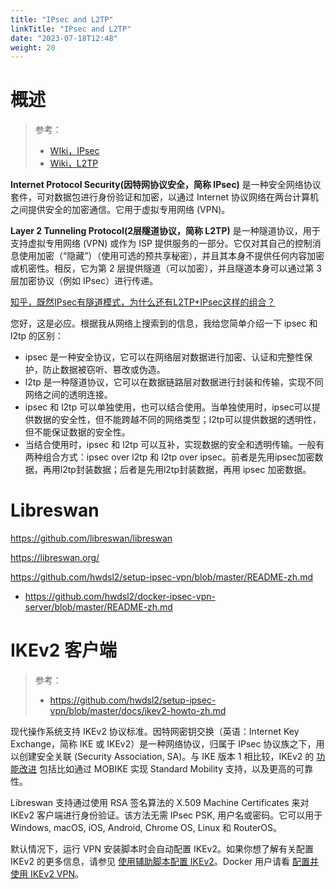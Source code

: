 ```yaml
---
title: "IPsec and L2TP"
linkTitle: "IPsec and L2TP"
date: "2023-07-18T12:48"
weight: 20
---
```


# 概述

> 参考：
> 
> - [WIki，IPsec](https://en.wikipedia.org/wiki/IPsec)
> - [Wiki，L2TP](https://en.wikipedia.org/wiki/Layer_2_Tunneling_Protocol)

**Internet Protocol Security(因特网协议安全，简称 IPsec)** 是一种安全网络协议套件，可对数据包进行身份验证和加密，以通过 Internet 协议网络在两台计算机之间提供安全的加密通信。它用于虚拟专用网络 (VPN)。

**Layer 2 Tunneling Protocol(2层隧道协议，简称 L2TP)** 是一种隧道协议，用于支持虚拟专用网络 (VPN) 或作为 ISP 提供服务的一部分。它仅对其自己的控制消息使用加密（“隐藏”）（使用可选的预共享秘密），并且其本身不提供任何内容加密或机密性。相反，它为第 2 层提供隧道（可以加密），并且隧道本身可以通过第 3 层加密协议（例如 IPsec）进行传递。

[知乎，既然IPsec有隧道模式，为什么还有L2TP+IPsec这样的组合？](https://www.zhihu.com/question/279686051)

您好，这是必应。根据我从网络上搜索到的信息，我给您简单介绍一下 ipsec 和 l2tp 的区别：

- ipsec 是一种安全协议，它可以在网络层对数据进行加密、认证和完整性保护，防止数据被窃听、篡改或伪造。
- l2tp 是一种隧道协议，它可以在数据链路层对数据进行封装和传输，实现不同网络之间的透明连接。
- ipsec 和 l2tp 可以单独使用，也可以结合使用。当单独使用时，ipsec可以提供数据的安全性，但不能跨越不同的网络类型；l2tp可以提供数据的透明性，但不能保证数据的安全性。
- 当结合使用时，ipsec 和 l2tp 可以互补，实现数据的安全和透明传输。一般有两种组合方式：ipsec over l2tp 和 l2tp over ipsec。前者是先用ipsec加密数据，再用l2tp封装数据；后者是先用l2tp封装数据，再用 ipsec 加密数据。

# Libreswan

https://github.com/libreswan/libreswan

https://libreswan.org/

https://github.com/hwdsl2/setup-ipsec-vpn/blob/master/README-zh.md

- https://github.com/hwdsl2/docker-ipsec-vpn-server/blob/master/README-zh.md

# IKEv2 客户端

> 参考：
> 
> - https://github.com/hwdsl2/setup-ipsec-vpn/blob/master/docs/ikev2-howto-zh.md

现代操作系统支持 IKEv2 协议标准。因特网密钥交换（英语：Internet Key Exchange，简称 IKE 或 IKEv2）是一种网络协议，归属于 IPsec 协议族之下，用以创建安全关联 (Security Association, SA)。与 IKE 版本 1 相比较，IKEv2 的 [功能改进](https://en.wikipedia.org/wiki/Internet_Key_Exchange#Improvements_with_IKEv2) 包括比如通过 MOBIKE 实现 Standard Mobility 支持，以及更高的可靠性。

Libreswan 支持通过使用 RSA 签名算法的 X.509 Machine Certificates 来对 IKEv2 客户端进行身份验证。该方法无需 IPsec PSK, 用户名或密码。它可以用于 Windows, macOS, iOS, Android, Chrome OS, Linux 和 RouterOS。

默认情况下，运行 VPN 安装脚本时会自动配置 IKEv2。如果你想了解有关配置 IKEv2 的更多信息，请参见 [使用辅助脚本配置 IKEv2](https://github.com/hwdsl2/setup-ipsec-vpn/blob/master/docs/ikev2-howto-zh.md#%E4%BD%BF%E7%94%A8%E8%BE%85%E5%8A%A9%E8%84%9A%E6%9C%AC%E9%85%8D%E7%BD%AE-ikev2)。Docker 用户请看 [配置并使用 IKEv2 VPN](https://github.com/hwdsl2/docker-ipsec-vpn-server/blob/master/README-zh.md#%E9%85%8D%E7%BD%AE%E5%B9%B6%E4%BD%BF%E7%94%A8-ikev2-vpn)。